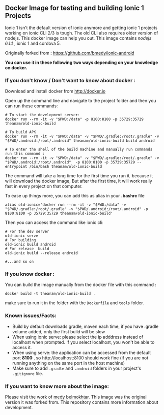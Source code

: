 ## Docker Image for testing and building Ionic 1 Projects 


 Ionic 1 isn't the default version of ionic anymore and getting ionic 1 projects working on ionic CLI 2/3 is tough. The old CLI also requires older version of nodejs. This docker image can help you out. This image contains *nodejs 6.14* , ionic 1 and cordova 5. 

Originally forked from : <https://github.com/bmedy/ionic-android>

**You can use it in these following two ways depending on your knowledge on docker.** 

### If you don't know / Don't want to know about docker : 

Download and install docker from <http://docker.io>

Open up the command line and navigate to the project folder and then you can run these commands:

    # To start the development server:
    docker run --rm -it -v "$PWD:/data" -p 8100:8100 -p 35729:35729 theanam/old-ionic-build

    # To build APK 
    docker run --rm -it -v "$PWD:/data" -v "$PWD/.gradle:/root/.gradle" -v "$PWD/.android:/root/.android" theanam/old-ionic-build build android

    # To enter the shell of the build machine and manually run commands run this command :
    docker run --rm -it -v "$PWD:/data" -v "$PWD/.gradle:/root/.gradle" -v "$PWD/.android:/root/.android"  -p 8100:8100 -p 35729:35729 --entrypoint /bin/bash theanam/old-ionic-build

The command will take a long time for the first time you run it, because it will download the docker image, But after the first time, it will work really fast in every project on that computer.


To ease up things more, you can add this as alias in your **.bashrc** file 

    alias old-ionic='docker run --rm -it -v "$PWD:/data" -v "$PWD/.gradle:/root/.gradle" -v "$PWD/.android:/root/.android" -p 8100:8100 -p 35729:35729 theanam/old-ionic-build'

Then you can access the command like ionic cli:

    # For the dev server
    old-ionic serve
    # For building 
    old-ionic build android
    # For release  build
    old-ionic build --release android

    #...and so on

### If you know docker :

You can build the image manually from the docker file with this command :

    docker build -t theanam/old-ionic-build .

make sure to run it in the folder with the `Dockerfile` and `tools` folder. 

### Known issues/Facts:

* Build by default downloads gradle, maven each time, if you have .gradle volume added, only the first build will be slow
* When using ionic serve: please select the ip adddress instead of localhost when prompted. If you select localhost, you won't be able to access it.
* When using serve: the application can be accessed from the default port **8100** , so http://localhost:8100 should work fine (if you are not running anything on the same port in the host machine) 
* Make sure to add `.gradle` and `.android` folders in your project's `.gitignore` file.

### If you want to know more about the image: 

Please visit the work of [medy belmokhtar](https://github.com/bmedy/ionic-android). This image was the original version it was forked from. This repository contains more information about development.


